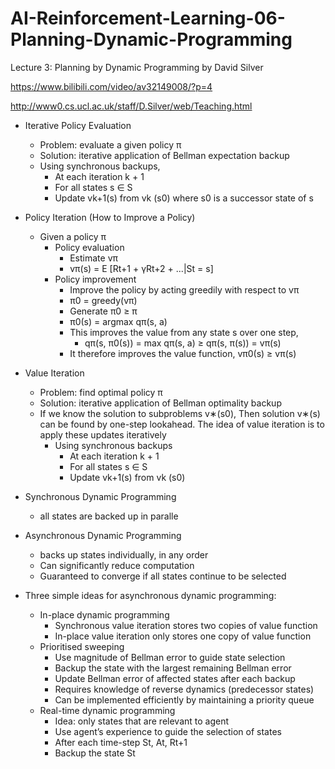 # AI-Reinforcement-Learning-06-Planning-Dynamic-Programming
Lecture 3: Planning by Dynamic Programming by David Silver

https://www.bilibili.com/video/av32149008/?p=4

http://www0.cs.ucl.ac.uk/staff/D.Silver/web/Teaching.html

- Iterative Policy Evaluation
  - Problem: evaluate a given policy π
  - Solution: iterative application of Bellman expectation backup
  - Using synchronous backups,
     - At each iteration k + 1
     - For all states s ∈ S
     - Update vk+1(s) from vk (s0) where s0 is a successor state of s

- Policy Iteration (How to Improve a Policy)
   - Given a policy π
     - Policy evaluation
       - Estimate vπ
       - vπ(s) = E [Rt+1 + γRt+2 + ...|St = s]
     - Policy improvement
       - Improve the policy by acting greedily with respect to vπ
       - π0 = greedy(vπ)
       - Generate π0 ≥ π
       - π0(s) = argmax qπ(s, a)
       - This improves the value from any state s over one step,
         - qπ(s, π0(s)) = max qπ(s, a) ≥ qπ(s, π(s)) = vπ(s)
       - It therefore improves the value function, vπ0(s) ≥ vπ(s)
    
- Value Iteration
  - Problem: find optimal policy π
  - Solution: iterative application of Bellman optimality backup
  - If we know the solution to subproblems v∗(s0), Then solution v∗(s) can be found by one-step lookahead. The idea of value iteration is to apply these updates iteratively
    - Using synchronous backups
      - At each iteration k + 1
      - For all states s ∈ S
      - Update vk+1(s) from vk (s0)

- Synchronous Dynamic Programming
  - all states are backed up in paralle
  
- Asynchronous Dynamic Programming
  - backs up states individually, in any order
  - Can significantly reduce computation
  - Guaranteed to converge if all states continue to be selected
  
- Three simple ideas for asynchronous dynamic programming:
  - In-place dynamic programming
    - Synchronous value iteration stores two copies of value function
    - In-place value iteration only stores one copy of value function
  - Prioritised sweeping
    - Use magnitude of Bellman error to guide state selection
    - Backup the state with the largest remaining Bellman error
    - Update Bellman error of affected states after each backup
    - Requires knowledge of reverse dynamics (predecessor states)
    - Can be implemented efficiently by maintaining a priority queue
  - Real-time dynamic programming
    - Idea: only states that are relevant to agent
    - Use agent’s experience to guide the selection of states
    - After each time-step St, At, Rt+1
    - Backup the state St
